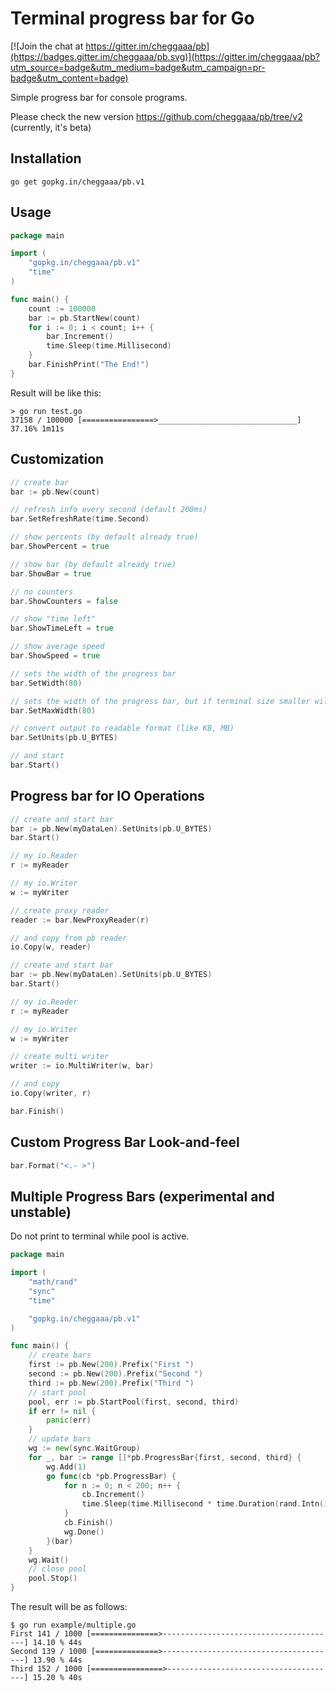 # Terminal progress bar for Go  

[![Join the chat at https://gitter.im/cheggaaa/pb](https://badges.gitter.im/cheggaaa/pb.svg)](https://gitter.im/cheggaaa/pb?utm_source=badge&utm_medium=badge&utm_campaign=pr-badge&utm_content=badge)

Simple progress bar for console programs.    
   
Please check the new version https://github.com/cheggaaa/pb/tree/v2 (currently, it's beta)

## Installation

```
go get gopkg.in/cheggaaa/pb.v1
```   

## Usage   

```Go
package main

import (
	"gopkg.in/cheggaaa/pb.v1"
	"time"
)

func main() {
	count := 100000
	bar := pb.StartNew(count)
	for i := 0; i < count; i++ {
		bar.Increment()
		time.Sleep(time.Millisecond)
	}
	bar.FinishPrint("The End!")
}

```

Result will be like this:

```
> go run test.go
37158 / 100000 [================>_______________________________] 37.16% 1m11s
```

## Customization

```Go  
// create bar
bar := pb.New(count)

// refresh info every second (default 200ms)
bar.SetRefreshRate(time.Second)

// show percents (by default already true)
bar.ShowPercent = true

// show bar (by default already true)
bar.ShowBar = true

// no counters
bar.ShowCounters = false

// show "time left"
bar.ShowTimeLeft = true

// show average speed
bar.ShowSpeed = true

// sets the width of the progress bar
bar.SetWidth(80)

// sets the width of the progress bar, but if terminal size smaller will be ignored
bar.SetMaxWidth(80)

// convert output to readable format (like KB, MB)
bar.SetUnits(pb.U_BYTES)

// and start
bar.Start()
``` 

## Progress bar for IO Operations

```go
// create and start bar
bar := pb.New(myDataLen).SetUnits(pb.U_BYTES)
bar.Start()

// my io.Reader
r := myReader

// my io.Writer
w := myWriter

// create proxy reader
reader := bar.NewProxyReader(r)

// and copy from pb reader
io.Copy(w, reader)

```

```go
// create and start bar
bar := pb.New(myDataLen).SetUnits(pb.U_BYTES)
bar.Start()

// my io.Reader
r := myReader

// my io.Writer
w := myWriter

// create multi writer
writer := io.MultiWriter(w, bar)

// and copy
io.Copy(writer, r)

bar.Finish()
```

## Custom Progress Bar Look-and-feel

```go
bar.Format("<.- >")
```

## Multiple Progress Bars (experimental and unstable)

Do not print to terminal while pool is active.

```go
package main

import (
    "math/rand"
    "sync"
    "time"

    "gopkg.in/cheggaaa/pb.v1"
)

func main() {
    // create bars
    first := pb.New(200).Prefix("First ")
    second := pb.New(200).Prefix("Second ")
    third := pb.New(200).Prefix("Third ")
    // start pool
    pool, err := pb.StartPool(first, second, third)
    if err != nil {
        panic(err)
    }
    // update bars
    wg := new(sync.WaitGroup)
    for _, bar := range []*pb.ProgressBar{first, second, third} {
        wg.Add(1)
        go func(cb *pb.ProgressBar) {
            for n := 0; n < 200; n++ {
                cb.Increment()
                time.Sleep(time.Millisecond * time.Duration(rand.Intn(100)))
            }
            cb.Finish()
            wg.Done()
        }(bar)
    }
    wg.Wait()
    // close pool
    pool.Stop()
}
```

The result will be as follows:

```
$ go run example/multiple.go 
First 141 / 1000 [===============>---------------------------------------] 14.10 % 44s
Second 139 / 1000 [==============>---------------------------------------] 13.90 % 44s
Third 152 / 1000 [================>--------------------------------------] 15.20 % 40s
```
